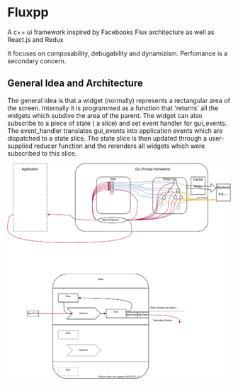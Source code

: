 # Fluxpp
A c++ ui framework inspired by Facebooks Flux architecture as well as React.js and Redux

It focuses on composability, debugability and dynamizism. 
Perfomance is a secondary concern.

## General Idea and Architecture

The general idea is that a widget (normally) represents a rectangular area of the screen. 
Internally it is programmed as a function that 'returns' all the widgets which subdive the area of the parent.
The widget can also subscribe to a piece of state ( a slice) and set event handler for gui_events.
The event_handler translates gui_events into application events which are dispatched to a state slice.
The state slice is then updated through a user-supplied reducer function and the rerenders all widgets which were subscribed to this slice.

![]( Fluxpp_architecture1.svg)

